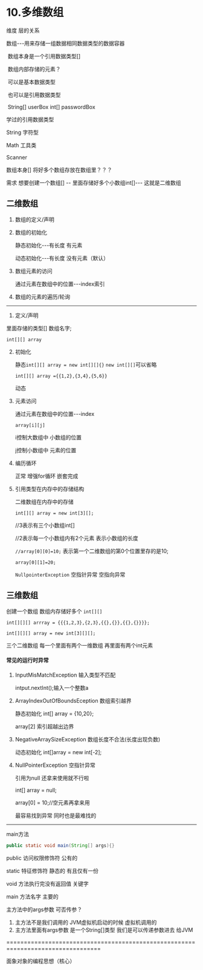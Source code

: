 # 10.多维数组

维度 层的关系

 数组---用来存储一组数据相同数据类型的数据容器

​			数组本身是一个引用数据类型[]

​			数组内部存储的元素？

​					可以是基本数据类型

​					也可以是引用数据类型

​						String[]	userBox 	int[]	passwordBox

学过的引用数据类型

String 字符型

Math 工具类

Scanner 

数组本身[]	将好多个数组存放在数组里？？？



需求 想要创建一个数组[] -- 里面存储好多个小数组int[]--- 这就是二维数组

## 二维数组

1. 数组的定义/声明

2. 数组的初始化

   静态初始化---有长度 有元素

   动态初始化---有长度 没有元素（默认）

3. 数组元素的访问

   通过元素在数组中的位置---index索引

4. 数组的元素的遍历/轮询

---

 1. 定义/声明

里面存储的类型[] 数组名字;

`int[][] array`

2. 初始化

   静态`int[][] array = new int[][]{}` `new int[][]`可以省略

   `int[][] array ={{1,2},{3,4},{5,6}}`

   动态

3. 元素访问

   通过元素在数组中的位置---index

   `array[i][j]`

   i控制大数组中 小数组的位置

   j控制小数组中 元素的位置

4. 编历循环

   正常 增强for循环 嵌套完成
   
5. 引用类型在内存中的存储结构

   二维数组在内存中的存储

   `int[][] array = new int[3][];`

   //3表示有三个小数组int[]

   //2表示每一个小数组内有2个元素 表示小数组的长度

   `//array[0][0]=10;` 表示第一个二维数组的第0个位置里存的是10;

   `array[0][1]=20;`

   `NullpointerException` 空指针异常 空指向异常

## 三维数组

创建一个数组 数组内存储好多个 `int[][]`

`int[][][] arrray = {{{1,2,3},{2,3},{{},{}},{{},{}}}};`

`int[][][] array = new int[3][][];`

三个二维数组 每一个里面有两个一维数组 再里面有两个int元素

#### 常见的运行时异常

1. InputMisMatchException 输入类型不匹配

   intput.nextInt();输入一个整数a

2. ArrayIndexOutOfBoundsEception 数组索引越界

   静态初始化 int[] array = {10,20};

   array[2] 索引超越出边界

3. NegativeArraySizeException 数组长度不合法(长度出现负数)

   动态初始化 int[]array = new int[-2];

4. NullPointerException 空指针异常

   引用为null 还拿来使用就不行啦

   int[] array = null;

   array[0] = 10;//空元素再拿来用

   最容易找到异常 同时也是最难找的

------------------------------------------------------------------------------------

main方法

```java
public static void main(String[] args){}
```

public 访问权限修饰符 公有的

static 特征修饰符 静态的 有且仅有一份

void 方法执行完没有返回值 关键字

main 方法名字 主要的

主方法中的args参数 可否传参？

1. 主方法不是我们调用的 JVM虚拟机启动的时候 虚拟机调用的
2. 主方法里面有args参数 是一个String[]类型 我们是可以传递参数进去 给JVM

=================================================================================

面象对象的编程思想（核心）

